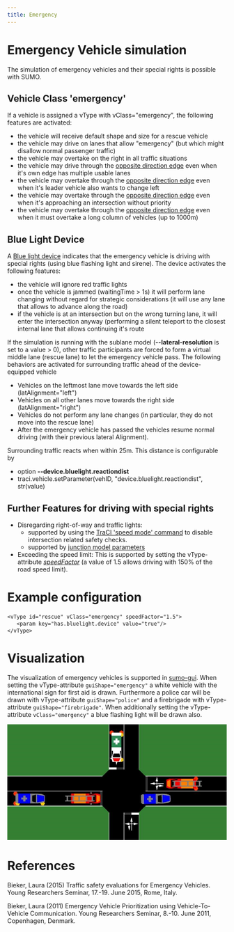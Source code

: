 ```yaml
---
title: Emergency
---
```


# Emergency Vehicle simulation

The simulation of emergency vehicles and their special rights is possible with SUMO.

## Vehicle Class 'emergency'

If a vehicle is assigned a vType with vClass="emergency", the following features are activated:

- the vehicle will receive default shape and size for a rescue vehicle
- the vehicle may drive on lanes that allow "emergency" (but which might disallow normal passenger traffic)
- the vehicle may overtake on the right in all traffic situations
- the vehicle may drive through the [opposite direction edge](OppositeDirectionDriving.md) even when it's own edge has multiple usable lanes
- the vehicle may overtake through the [opposite direction edge](OppositeDirectionDriving.md) even when it's leader vehicle also wants to change left
- the vehicle may overtake through the [opposite direction edge](OppositeDirectionDriving.md) even when it's approaching an intersection without priority
- the vehicle may overtake through the [opposite direction edge](OppositeDirectionDriving.md) even when it must overtake a long column of vehicles (up to 1000m)

## Blue Light Device

A [Blue light device](../sumo.md#bluelight_device) indicates that the emergency
vehicle is driving with special rights (using blue flashing light and sirene).
The device activates the following features:

- the vehicle will ignore red traffic lights
- once the vehicle is jammed (waitingTime > 1s) it will perform lane changing without regard for strategic considerations (it will use any lane that allows to advance along the road)
- if the vehicle is at an intersection but on the wrong turning lane, it will enter the intersection anyway (performing a silent teleport to the closest internal lane that allows continuing it's route

If the simulation is running with the sublane model (**--lateral-resolution** is set to a value > 0), other traffic participants are forced to form a virtual middle lane (rescue lane) to let the emergency vehicle pass.
The following behaviors are activated for surrounding traffic ahead of the device-equipped vehicle

- Vehicles on the leftmost lane move towards the left side (latAlignment="left")
- Vehicles on all other lanes move towards the right side (latAlignment="right")
- Vehicles do not perform any lane changes (in particular, they do not move into the rescue lane)
- After the emergency vehicle has passed the vehicles resume normal driving (with their previous  lateral Alignment).
    
  
Surrounding traffic reacts when within 25m. This distance is configurable by

- option **--device.bluelight.reactiondist**
- traci.vehicle.setParameter(vehID, "device.bluelight.reactiondist", str(value)

## Further Features for driving with special rights
  
- Disregarding right-of-way and traffic lights: 
  - supported by using the [TraCI 'speed mode'
  command](../TraCI/Change_Vehicle_State.md#speed_mode_0xb3) to disable intersection related safety checks.
  - supported by [junction model parameters](Safety.md#junction_model)
- Exceeding the speed limit: This is supported by setting the
  vType-attribute [*speedFactor*](../Definition_of_Vehicles,_Vehicle_Types,_and_Routes.md#vehicle_types)
  (a value of 1.5 allows driving with 150% of the road speed limit).
 

# Example configuration

```
<vType id="rescue" vClass="emergency" speedFactor="1.5">
   <param key="has.bluelight.device" value="true"/>
</vType>

```

# Visualization

The visualization of emergency vehicles is supported in
[sumo-gui](../sumo-gui.md). When setting the vType-attribute `guiShape="emergency"` a
white vehicle with the international sign for first aid is drawn.
Furthermore a police car will be drawn with vType-attribute `guiShape="police"` and a
firebrigade with vType-attribute `guiShape="firebrigade"`. When additionally setting the
vType-attribute `vClass="emergency"` a blue flashing light will be drawn also.

![<File:Ev.png>](../images/Ev.png "File:Ev.png")

# References

Bieker, Laura (2015) Traffic safety evaluations for Emergency Vehicles.
Young Researchers Seminar, 17.-19. June 2015, Rome, Italy.

Bieker, Laura (2011) Emergency Vehicle Prioritization using
Vehicle-To-Vehicle Communication. Young Researchers Seminar, 8.-10. June
2011, Copenhagen, Denmark.
